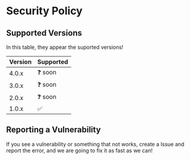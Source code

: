 # Security Policy

## Supported Versions

In this table, they appear the suported versions!

| Version | Supported              |
| ------- | -----------------------|
| 4.0.x   | :question: soon        |
| 3.0.x   | :question: soon        |
| 2.0.x   | :question: soon        |
| 1.0.x   | :white_check_mark:     |

## Reporting a Vulnerability

If you see a vulnerability or something that not works, create a Issue and report
the error, and we are going to fix it as fast as we can!
